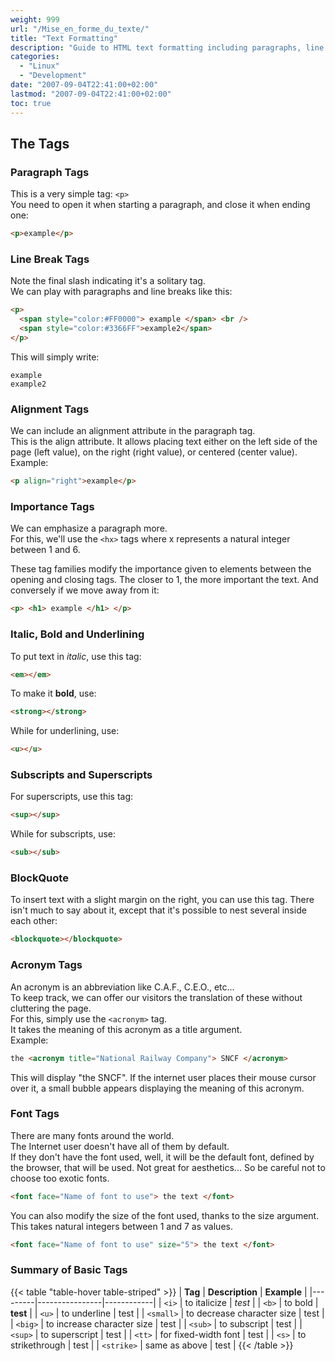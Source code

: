 ```yaml
---
weight: 999
url: "/Mise_en_forme_du_texte/"
title: "Text Formatting"
description: "Guide to HTML text formatting including paragraphs, line breaks, alignment, importance tags, font styling, and more."
categories:
  - "Linux"
  - "Development"
date: "2007-09-04T22:41:00+02:00"
lastmod: "2007-09-04T22:41:00+02:00"
toc: true
---
```


## The Tags

### Paragraph Tags

This is a very simple tag: `<p>`  
You need to open it when starting a paragraph, and close it when ending one:

```html
<p>example</p>
```

### Line Break Tags

Note the final slash indicating it's a solitary tag.  
We can play with paragraphs and line breaks like this:

```html
<p>
  <span style="color:#FF0000"> example </span> <br />
  <span style="color:#3366FF">example2</span>
</p>
```

This will simply write:

```
example
example2
```

### Alignment Tags

We can include an alignment attribute in the paragraph tag.  
This is the align attribute. It allows placing text either on the left side of the page (left value), on the right (right value), or centered (center value).  
Example:

```html
<p align="right">example</p>
```

### Importance Tags

We can emphasize a paragraph more.  
For this, we'll use the `<hx>` tags where x represents a natural integer between 1 and 6.

These tag families modify the importance given to elements between the opening and closing tags. The closer to 1, the more important the text. And conversely if we move away from it:

```html
<p> <h1> example </h1> </p>
```

### Italic, Bold and Underlining

To put text in _italic_, use this tag:

```html
<em></em>
```

To make it **bold**, use:

```html
<strong></strong>
```

While for underlining, use:

```html
<u></u>
```

### Subscripts and Superscripts

For superscripts, use this tag:

```html
<sup></sup>
```

While for subscripts, use:

```html
<sub></sub>
```

### BlockQuote

To insert text with a slight margin on the right, you can use this tag. There isn't much to say about it, except that it's possible to nest several inside each other:

```html
<blockquote></blockquote>
```

### Acronym Tags

An acronym is an abbreviation like C.A.F., C.E.O., etc...  
To keep track, we can offer our visitors the translation of these without cluttering the page.  
For this, simply use the `<acronym>` tag.  
It takes the meaning of this acronym as a title argument.  
Example:

```html
the <acronym title="National Railway Company"> SNCF </acronym>
```

This will display "the SNCF". If the internet user places their mouse cursor over it, a small bubble appears displaying the meaning of this acronym.

### Font Tags

There are many fonts around the world.  
The Internet user doesn't have all of them by default.  
If they don't have the font used, well, it will be the default font, defined by the browser, that will be used.
Not great for aesthetics... So be careful not to choose too exotic fonts.

```html
<font face="Name of font to use"> the text </font>
```

You can also modify the size of the font used, thanks to the size argument.
This takes natural integers between 1 and 7 as values.

```html
<font face="Name of font to use" size="5"> the text </font>
```

### Summary of Basic Tags

{{< table "table-hover table-striped" >}}
| **Tag** | **Description** | **Example** |
|---------|----------------|------------|
| `<i>` | to italicize | _test_ |
| `<b>` | to bold | **test** |
| `<u>` | to underline | test |
| `<small>` | to decrease character size | test |
| `<big>` | to increase character size | test |
| `<sub>` | to subscript | test |
| `<sup>` | to superscript | test |
| `<tt>` | for fixed-width font | test |
| `<s>` | to strikethrough | test |
| `<strike>` | same as above | test |
{{< /table >}}

